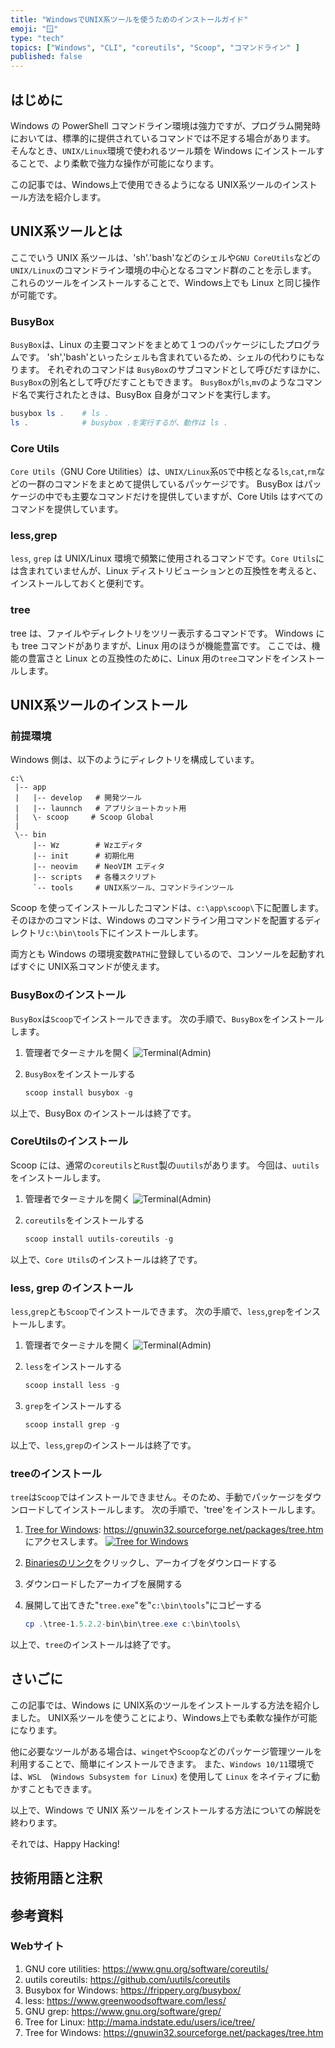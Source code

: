 ```yaml
---
title: "WindowsでUNIX系ツールを使うためのインストールガイド"
emoji: "🪟"
type: "tech"
topics: ["Windows", "CLI", "coreutils", "Scoop", "コマンドライン" ]
published: false
---
```


## はじめに

Windows の PowerShell コマンドライン環境は強力ですが、プログラム開発時においては、標準的に提供されているコマンドでは不足する場合があります。
そんなとき、`UNIX/Linux`環境で使われるツール類を Windows にインストールすることで、より柔軟で強力な操作が可能になります。

この記事では、Windows上で使用できるようになる UNIX系ツールのインストール方法を紹介します。

## UNIX系ツールとは

ここでいう UNIX 系ツールは、'sh'.'bash'などのシェルや`GNU CoreUtils`などの`UNIX/Linux`のコマンドライン環境の中心となるコマンド群のことを示します。
これらのツールをインストールすることで、Windows上でも Linux と同じ操作が可能です。

### BusyBox

`BusyBox`は、Linux の主要コマンドをまとめて１つのパッケージにしたプログラムです。 'sh','bash'といったシェルも含まれているため、シェルの代わりにもなります。
それぞれのコマンドは `BusyBox`のサブコマンドとして呼びだすほかに、`BusyBox`の別名として呼びだすこともできます。
`BusyBox`が`ls`,`mv`のようなコマンド名で実行されたときは、BusyBox 自身がコマンドを実行します。

``` PowerShell
busybox ls .    # ls .
ls .            # busybox .を実行するが、動作は ls .

```

### Core Utils

`Core Utils`（GNU Core Utilities）は、`UNIX/Linux`系`OS`で中核となる`ls`,`cat`,`rm`などの一群のコマンドをまとめて提供しているパッケージです。
BusyBox はパッケージの中でも主要なコマンドだけを提供していますが、Core Utils はすべてのコマンドを提供しています。

### less,grep

`less`, `grep` は UNIX/Linux 環境で頻繁に使用されるコマンドです。`Core Utils`には含まれていませんが、Linux ディストリビューションとの互換性を考えると、インストールしておくと便利です。

### tree

tree は、ファイルやディレクトリをツリー表示するコマンドです。
Windows にも tree コマンドがありますが、Linux 用のほうが機能豊富です。
ここでは、機能の豊富さと Linux との互換性のために、Linux 用の`tree`コマンドをインストールします。

## UNIX系ツールのインストール

### 前提環境

Windows 側は、以下のようにディレクトリを構成しています。

``` ディレクトリツリー
c:\
 |-- app
 |   |-- develop   # 開発ツール
 |   |-- launnch   # アプリショートカット用
 |   \- scoop     # Scoop Global
 |
 \-- bin
     |-- Wz        # Wzエディタ
     |-- init      # 初期化用
     |-- neovim    # NeoVIM エディタ
     |-- scripts   # 各種スクリプト
     `-- tools     # UNIX系ツール、コマンドラインツール

```

Scoop を使ってインストールしたコマンドは、`c:\app\scoop\`下に配置します。
そのほかのコマンドは、Windows のコマンドライン用コマンドを配置するディレクトリ`c:\bin\tools`下にインストールします。

両方とも Windows の環境変数`PATH`に登録しているので、コンソールを起動すればすぐに UNIX系コマンドが使えます。

### BusyBoxのインストール

`BusyBox`は`Scoop`でインストールできます。
次の手順で、`BusyBox`をインストールします。

1. 管理者でターミナルを開く
   ![Terminal(Admin)](https://i.imgur.com/s9UlEdQm.png)

2. `BusyBox`をインストールする

   ``` powershell
   scoop install busybox -g
   ```

以上で、BusyBox のインストールは終了です。

### CoreUtilsのインストール

Scoop には、通常の`coreutils`と`Rust`製の`uutils`があります。
今回は、`uutils`をインストールします。

1. 管理者でターミナルを開く
   ![Terminal(Admin)](https://i.imgur.com/s9UlEdQm.png)

2. `coreutils`をインストールする

   ``` powershell
   scoop install uutils-coreutils -g
   ```

以上で、`Core Utils`のインストールは終了です。

### less, grep のインストール

`less`,`grep`とも`Scoop`でインストールできます。
次の手順で、`less`,`grep`をインストールします。

1. 管理者でターミナルを開く
   ![Terminal(Admin)](https://i.imgur.com/s9UlEdQm.png)

2. `less`をインストールする

   ``` PowerShell
   scoop install less -g
   ```

3. `grep`をインストールする

   ``` PowerShell
   scoop install grep -g
   ```

以上で、`less`,`grep`のインストールは終了です。

### treeのインストール

`tree`は`Scoop`ではインストールできません。そのため、手動でパッケージをダウンロードしてインストールします。
次の手順で、'tree'をインストールします。

1. [Tree for Windows](https://gnuwin32.sourceforge.net/packages/tree.htm): <https://gnuwin32.sourceforge.net/packages/tree.htm> にアクセスします。
   [![Tree for Windows](https://i.imgur.com/FhehnD0m.png)](https://gnuwin32.sourceforge.net/packages/tree.htm)

2. [Binariesのリンク](http://downloads.sourceforge.net/gnuwin32/tree-1.5.2.2-bin.zip)をクリックし、アーカイブをダウンロードする

3. ダウンロードしたアーカイブを展開する

4. 展開して出てきた"`tree.exe`"を"`c:\bin\tools`"にコピーする

   ``` powershell
   cp .\tree-1.5.2.2-bin\bin\tree.exe c:\bin\tools\

   ```

以上で、`tree`のインストールは終了です。

## さいごに

この記事では、Windows に UNIX系のツールをインストールする方法を紹介しました。
UNIX系ツールを使うことにより、Windows上でも柔軟な操作が可能になります。

他に必要なツールがある場合は、`winget`や`Scoop`などのパッケージ管理ツールを利用することで、簡単にインストールできます。
また、`Windows 10/11`環境では、`WSL`　(`Windows Subsystem for Linux`) を使用して `Linux` をネイティブに動かすこともできます。

以上で、Windows で UNIX 系ツールをインストールする方法についての解説を終わります。

それでは、Happy Hacking!

## 技術用語と注釈

## 参考資料

### Webサイト

1. GNU core utilities: <https://www.gnu.org/software/coreutils/>
2. uutils coreutils: <https://github.com/uutils/coreutils>
3. Busybox for Windows: <https://frippery.org/busybox/>
4. less: <https://www.greenwoodsoftware.com/less/>
5. GNU grep: <https://www.gnu.org/software/grep/>
6. Tree for Linux: <http://mama.indstate.edu/users/ice/tree/>
7. Tree for Windows: <https://gnuwin32.sourceforge.net/packages/tree.htm>

